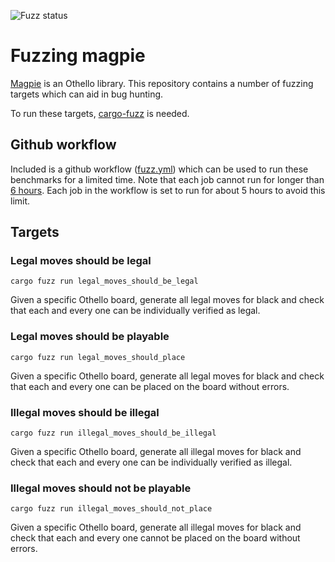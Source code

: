 ![Fuzz status](https://github.com/LimeEng/magpie-fuzz/workflows/Fuzz%20magpie%20v0.9.1/badge.svg)

# Fuzzing magpie

[Magpie](https://github.com/LimeEng/magpie) is an Othello library. This repository contains a number of fuzzing targets which can aid in bug hunting.

To run these targets, [cargo-fuzz](https://github.com/rust-fuzz/cargo-fuzz) is needed.

## Github workflow

Included is a github workflow ([fuzz.yml](/.github/workflows/fuzz.yml)) which can be used to run these benchmarks for a limited time. Note that each job cannot run for longer than [6 hours](https://docs.github.com/en/free-pro-team@latest/actions/reference/usage-limits-billing-and-administration). Each job in the workflow is set to run for about 5 hours to avoid this limit.

## Targets

### Legal moves should be legal

```
cargo fuzz run legal_moves_should_be_legal
```

Given a specific Othello board, generate all legal moves for black and check that each and every one can be individually verified as legal.

### Legal moves should be playable

```
cargo fuzz run legal_moves_should_place
```

Given a specific Othello board, generate all legal moves for black and check that each and every one can be placed on the board without errors.

### Illegal moves should be illegal

```
cargo fuzz run illegal_moves_should_be_illegal
```

Given a specific Othello board, generate all illegal moves for black and check that each and every one can be individually verified as illegal.

### Illegal moves should not be playable

```
cargo fuzz run illegal_moves_should_not_place
```

Given a specific Othello board, generate all illegal moves for black and check that each and every one cannot be placed on the board without errors.
